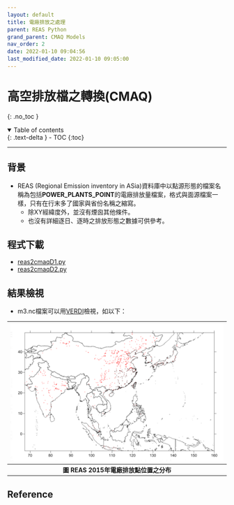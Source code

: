 ```yaml
---
layout: default
title: 電廠排放之處理
parent: REAS Python
grand_parent: CMAQ Models
nav_order: 2
date: 2022-01-10 09:04:56
last_modified_date: 2022-01-10 09:05:00
---
```


# 高空排放檔之轉換(CMAQ)
{: .no_toc }

<details open markdown="block">
  <summary>
    Table of contents
  </summary>
  {: .text-delta }
- TOC
{:toc}
</details>

---

## 背景
- REAS (Regional Emission inventory in ASia)資料庫中以點源形態的檔案名稱為包括**POWER_PLANTS_POINT**的電廠排放量檔案，格式與面源檔案一樣，只有在行末多了國家與省份名稱之縮寫。
  - 除XY經緯度外，並沒有煙囪其他條件。
  - 也沒有詳細逐日、逐時之排放形態之數據可供參考。


## 
## 程式下載
- [reas2cmaqD1.py](https://github.com/sinotec2/cmaq_relatives/blob/master/emis/reas2cmaqD1.py)
- [reas2cmaqD2.py](https://github.com/sinotec2/cmaq_relatives/blob/master/emis/reas2cmaqD2.py)

## 結果檢視
- m3.nc檔案可以用[VERDI]()檢視，如以下：

| ![REAS_pointXY.PNG](https://github.com/sinotec2/Focus-on-Air-Quality/raw/main/assets/images/REAS_pointXY.PNG) |
|:--:|
| <b>圖 REAS 2015年電廠排放點位置之分布</b>|

## Reference

